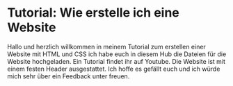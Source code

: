 # Tutorial: Wie erstelle ich eine Website
Hallo und herzlich willkommen in meinem Tutorial zum erstellen einer Website mit HTML und CSS ich habe euch in diesem Hub die Dateien für die Website hochgeladen. Ein Tutorial findet ihr auf Youtube.
Die Website ist mit einem festen Header ausgestattet. Ich hoffe es gefällt euch und ich würde mich sehr über ein Feedback unter freuen.
